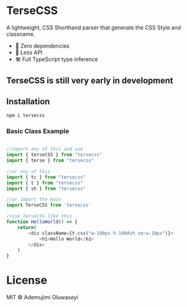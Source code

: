 
# TerseCSS
A lightweight, CSS Shorthand parser that generate the CSS Style and classname.

- 🚀 Zero dependencies
- 🔌 Less API
- 🛠️ Full TypeScript type inference

## TerseCSS is still very early in development

## Installation

```bash
npm i tersecss
```

### Basic Class Example
```javascript

//import any of this and use
import { terseCSS } from "tersecss"
import { terse } from "tersecss"

//or any of this 
import { tc } from "tersecss"
import { t } from "tersecss"
import { sh } from "tersecss"

//or import the main 
import TerseCSS from 'tersecss'

//use TerseCSS like this
function HelloWorld() => {
    return(
        <div className={t.css("w-100px h-100dvh sm:w-10px")}>
            <h1>Hello World</h1>
        </div>
    )
}
```
# License

MIT © Ademujimi Oluwaseyi